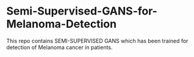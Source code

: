 # Semi-Supervised-GANS-for-Melanoma-Detection
This repo contains  SEMI-SUPERVISED GANS which has been trained for  detection of Melanoma cancer in patients.
